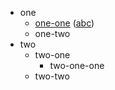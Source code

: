* one
  * [one-one](http://localhost:8080/) ([abc](http://localhost:8080/abc))
  * one-two
* two
  * two-one
    * two-one-one
  * two-two